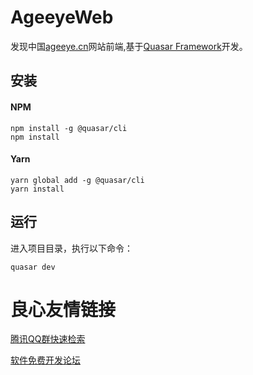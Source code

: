 # AgeeyeWeb

发现中国[ageeye.cn](https://www.ageeye.cn)网站前端,基于[Quasar Framework](https://quasar.dev/)开发。

## 安装
#### NPM
```
npm install -g @quasar/cli
npm install
```

#### Yarn

```
yarn global add -g @quasar/cli
yarn install
```

## 运行
进入项目目录，执行以下命令：

```
quasar dev
```


 # 良心友情链接

[腾讯QQ群快速检索](http://u.720life.cn/s/8cf73f7c)

[软件免费开发论坛](http://u.720life.cn/s/bbb01dc0)